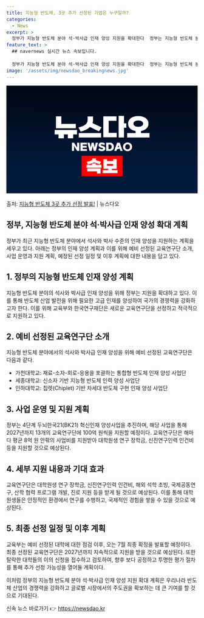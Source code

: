 ```yaml
---
title: 지능형 반도체, 3곳 추가 선정된 기업은 누구일까?
categories:
  - News
excerpt: >
  정부가 지능형 반도체 분야 석·박사급 인재 양성 지원을 확대한다  정부는 지능형 반도체 분야에서의 석·박사급…
feature_text: >
  ## navernews 실시간 뉴스 속보입니다.

  정부가 지능형 반도체 분야 석·박사급 인재 양성 지원을 확대한다  정부는 지능형 반도체 분야에서의 석·박사급…
image: '/assets/img/newsdao_breakingnews.jpg'
---
```


![뉴스다오 속보](/assets/img/newsdao_breakingnews.jpg)

<p>출처: <a href="https://newsdao.kr/4229" rel="dofollow">지능형 반도체 3곳 추가 선정 발표!</a> | 뉴스다오</p>

## 정부, 지능형 반도체 분야 석·박사급 인재 양성 확대 계획

정부가 최근 지능형 반도체 분야에서 석사와 박사 수준의 인재 양성을 지원하는 계획을 세우고 있다. 아래는 정부의 인재 양성 계획과 이를 위해 예비 선정된 교육연구단 소개, 사업 운영과 지원 계획, 예정된 선정 일정 및 이후 계획에 대한 내용을 담고 있다.

## 1. 정부의 지능형 반도체 인재 양성 계획

지능형 반도체 분야의 석사와 박사급 인재 양성을 위해 정부는 지원을 확대하고 있다. 이를 통해 반도체 산업 발전을 위해 필요한 고급 인재를 양성하여 국가의 경쟁력을 강화하고자 한다. 이를 위해 교육부와 한국연구재단은 새로운 교육연구단을 선정하고 적극적으로 지원하고 있다.

## 2. 예비 선정된 교육연구단 소개

지능형 반도체 분야에서의 석사와 박사급 인재 양성을 위해 예비 선정된 교육연구단은 다음과 같다.
- 가천대학교: 재료-소자-회로-응용을 포괄하는 통합형 반도체 인재 양성 사업단
- 세종대학교: 신소자 기반 지능형 반도체 인력 양성 사업단
- 인하대학교: 칩렛(Chiplet) 기반 차세대 반도체 구현 인재 양성 사업단

## 3. 사업 운영 및 지원 계획

정부는 4단계 두뇌한국21(BK21) 혁신인재 양성사업을 추진하며, 해당 사업을 통해 2027년까지 13개의 교육연구단에 100억 원씩을 지원할 예정이다. 교육연구단은 해마다 평균 8억 원 안팎의 사업비를 지원받아 대학원생 연구 장학금, 신진연구인력 인건비 등을 지원할 것으로 예상된다.

## 4. 세부 지원 내용과 기대 효과

교육연구단은 대학원생 연구 장학금, 신진연구인력 인건비, 해외 석학 초빙, 국제공동연구, 산학 협력 프로그램 개발, 진로 지원 등을 받게 될 것으로 예상된다. 이를 통해 대학원생들은 안정적인 환경에서 연구를 수행하고, 국제적인 경험을 쌓을 수 있을 것으로 예상된다.

## 5. 최종 선정 일정 및 이후 계획

교육부는 예비 선정된 대학에 대한 점검 이후, 오는 7월 최종 확정을 발표할 예정이다. 최종 선정된 교육연구단은 2027년까지 지속적으로 지원을 받을 것으로 예상된다. 또한 탈락한 대학들의 이의 신청을 접수하고 검토하여, 향후 보다 공정하고 투명한 평가 절차를 통해 추가 선정 가능성을 열어둘 계획이다.

이처럼 정부의 지능형 반도체 분야 석·박사급 인재 양성 지원 확대 계획은 우리나라 반도체 산업의 경쟁력을 강화하고 글로벌 시장에서의 주도권을 확보하는 데 큰 기여를 할 것으로 기대된다. 

신속 뉴스 바로가기 👉 <a href="https://newsdao.kr" rel="dofollow">https://newsdao.kr</a>


